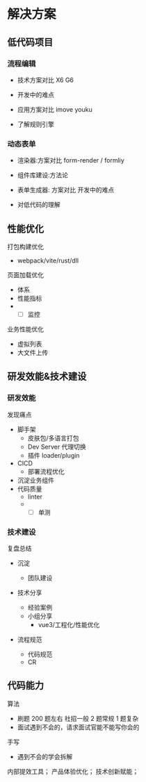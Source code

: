 # 解决方案

## 低代码项目

### 流程编辑

- 技术方案对比 X6 G6

- 开发中的难点

- 应用方案对比 imove youku

- 了解规则引擎

### 动态表单

- 渲染器:方案对比 form-render / formliy
- 组件库建设:方法论
- 表单生成器: 方案对比 开发中的难点

- 对低代码的理解

## 性能优化

打包构建优化

- webpack/vite/rust/dll

页面加载优化

- 体系
- 性能指标
- - [ ] 监控

业务性能优化

- 虚拟列表
- 大文件上传

## 研发效能&技术建设

### 研发效能

发现痛点

- 脚手架
  - 皮肤包/多语言打包
  - Dev Server 代理切换
  - 插件 loader/plugin
- CICD
  - 部署流程优化
- 沉淀业务组件
- 代码质量
  - linter
  - - [ ] 单测

### 技术建设

复盘总结

- 沉淀

  - 团队建设

- 技术分享

  - 经验案例
  - 小组分享
    - vue3/工程化/性能优化

- 流程规范
  - 代码规范
  - CR

## 代码能力

算法

- 刷题 200 题左右 社招一般 2 题常规 1 题复杂
- 面试遇到不会的，请求面试官能不能写你会的

手写

- 遇到不会的学会拆解

内部提效工具；
产品体验优化；
技术创新赋能；